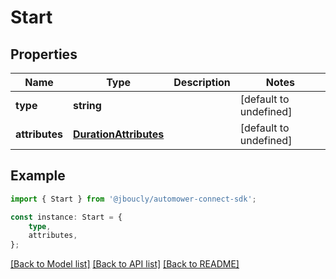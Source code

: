 # Start


## Properties

Name | Type | Description | Notes
------------ | ------------- | ------------- | -------------
**type** | **string** |  | [default to undefined]
**attributes** | [**DurationAttributes**](DurationAttributes.md) |  | [default to undefined]

## Example

```typescript
import { Start } from '@jboucly/automower-connect-sdk';

const instance: Start = {
    type,
    attributes,
};
```

[[Back to Model list]](../README.md#documentation-for-models) [[Back to API list]](../README.md#documentation-for-api-endpoints) [[Back to README]](../README.md)
